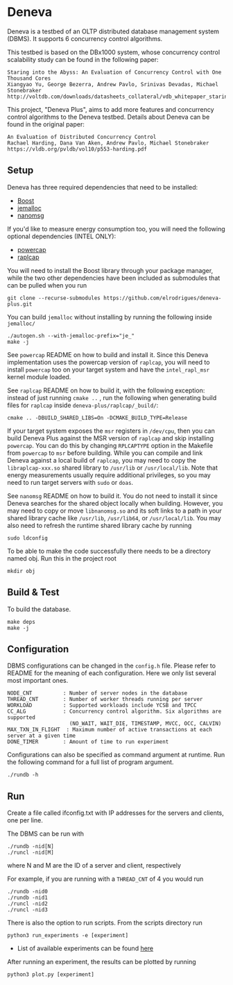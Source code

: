 Deneva
=======

Deneva is a testbed of an OLTP distributed database management system (DBMS). It supports 6 concurrency control algorithms.

This testbed is based on the DBx1000 system, whose concurrency control scalability study can be found in the following paper:

    Staring into the Abyss: An Evaluation of Concurrency Control with One Thousand Cores
    Xiangyao Yu, George Bezerra, Andrew Pavlo, Srinivas Devadas, Michael Stonebraker
    http://voltdb.com/downloads/datasheets_collateral/vdb_whitepaper_staring_into_the_abyss.pdf

This project, "Deneva Plus", aims to add more features and concurrency control algorithms to the Deneva testbed. Details
about Deneva can be found in the original paper:

    An Evaluation of Distributed Concurrency Control
    Rachael Harding, Dana Van Aken, Andrew Pavlo, Michael Stonebraker
    https://vldb.org/pvldb/vol10/p553-harding.pdf
Setup
------------
Deneva has three required dependencies that need to be installed:

* [Boost](https://www.boost.org/)
* [jemalloc](https://github.com/jemalloc/jemalloc/releases/tag/5.3.0)
* [nanomsg](https://github.com/nanomsg/nanomsg/releases/tag/1.2.1)

If you'd like to measure energy consumption too, you will need the following optional dependencies (INTEL ONLY):
* [powercap](https://github.com/powercap/powercap)
* [raplcap](https://github.com/powercap/raplcap)

You will need to install the Boost library through your package manager, while the two other dependencies have been included as submodules that can be pulled when you run

    git clone --recurse-submodules https://github.com/elrodrigues/deneva-plus.git

You can build `jemalloc` without installing by running the following inside `jemalloc/`

    ./autogen.sh --with-jemalloc-prefix="je_"
    make -j

See `powercap` README on how to build and install it. Since this Deneva implementation
uses the powercap version of `raplcap`, you will need to install `powercap` too on your
target system and have the `intel_rapl_msr` kernel module loaded.

See `raplcap` README on how to build it, with the following exception: instead of just running `cmake ..` ,
run the following when generating build files for `raplcap` inside `deneva-plus/raplcap/_build/`:

    cmake .. -DBUILD_SHARED_LIBS=On -DCMAKE_BUILD_TYPE=Release

If your target system exposes the `msr` registers in `/dev/cpu`, then you can build Deneva
Plus against the MSR version of `raplcap` and skip installing `powercap`. You can do this
by changing `RPLCAPTYPE` option in the Makefile from `powercap` to `msr` before building.
While you can compile and link Deneva against a local build of `raplcap`, you may need to
copy the `libraplcap-xxx.so` shared library to `/usr/lib` or `/usr/local/lib`. Note that
energy measurements usually require additional privileges, so you may need to run target
servers with `sudo` or `doas`.

See `nanomsg` README on how to build it. You do not need to install it
since Deneva searches for the shared object locally when building. However,
you may need to copy or move `libnanomsg.so` and its soft links to a path
in your shared library cache like `/usr/lib`, `/usr/lib64`, or
`/usr/local/lib`. You may also need to refresh the runtime shared library
cache by running

    sudo ldconfig

To be able to make the code successfully there needs to be a directory named obj.
Run this in the project root

    mkdir obj

Build & Test
------------
To build the database.

    make deps
    make -j

Configuration
-------------

DBMS configurations can be changed in the `config.h` file. Please refer to README for the meaning of each configuration. Here we only list several most important ones.

    NODE_CNT          : Number of server nodes in the database
    THREAD_CNT        : Number of worker threads running per server
    WORKLOAD          : Supported workloads include YCSB and TPCC
    CC_ALG            : Concurrency control algorithm. Six algorithms are supported
                        (NO_WAIT, WAIT_DIE, TIMESTAMP, MVCC, OCC, CALVIN)
    MAX_TXN_IN_FLIGHT  : Maximum number of active transactions at each server at a given time
    DONE_TIMER        : Amount of time to run experiment

Configurations can also be specified as command argument at runtime. Run the following command for a full list of program argument.

    ./rundb -h

Run
---

Create a file called ifconfig.txt with IP addresses for the servers and clients, one per line.

The DBMS can be run with

    ./rundb -nid[N]
    ./runcl -nid[M]

where N and M are the ID of a server and client, respectively

For example, if you are running with a `THREAD_CNT` of 4 you would run

    ./rundb -nid0
    ./rundb -nid1
    ./runcl -nid2
    ./runcl -nid3

There is also the option to run scripts. From the scripts directory run

    python3 run_experiments -e [experiment]

* List of available experiments can be found [here](https://github.com/mitdbg/deneva/blob/master/scripts/experiments.py)

After running an experiment, the results can be plotted by running

    python3 plot.py [experiment]
